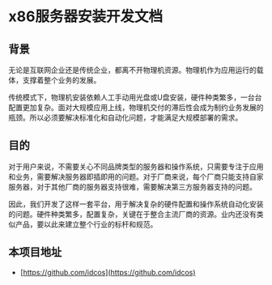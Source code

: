 # x86服务器安装开发文档

## 背景

无论是互联网企业还是传统企业，都离不开物理机资源。物理机作为应用运行的载体，支撑着整个业务的发展。

传统模式下，物理机安装依赖人工手动用光盘或U盘安装，硬件种类繁多，一台台配置更加复杂。面对大规模应用上线，物理机交付的滞后性会成为制约业务发展的瓶颈。所以必须要解决标准化和自动化问题，才能满足大规模部署的需求。

## 目的

对于用户来说，不需要关心不同品牌类型的服务器和操作系统，只需要专注于应用和业务，需要解决服务器即插即用的问题。对于厂商来说，每个厂商只能支持自家服务器，对于其他厂商的服务器支持很难，需要解决第三方服务器支持的问题。

因此，我们开发了这样一套平台，用于解决复杂的硬件配置和操作系统自动化安装的问题。硬件种类繁多，配置复杂，关键在于整合主流厂商的资源。业内还没有类似产品，要以此来建立整个行业的标杆和规范。

## 本项目地址

* [https://github.com/idcos](https://github.com/idcos)